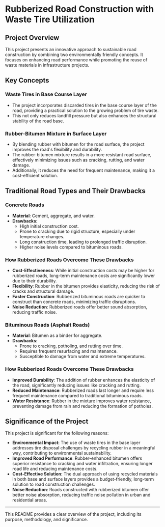 # Rubberized Road Construction with Waste Tire Utilization

## Project Overview
This project presents an innovative approach to sustainable road construction by combining two environmentally friendly concepts. It focuses on enhancing road performance while promoting the reuse of waste materials in infrastructure projects.

## Key Concepts

### Waste Tires in Base Course Layer
- The project incorporates discarded tires in the base course layer of the road, providing a practical solution to the growing problem of tire waste. 
- This not only reduces landfill pressure but also enhances the structural stability of the road base.

### Rubber-Bitumen Mixture in Surface Layer
- By blending rubber with bitumen for the road surface, the project improves the road's flexibility and durability. 
- The rubber-bitumen mixture results in a more resistant road surface, effectively minimizing issues such as cracking, rutting, and water damage. 
- Additionally, it reduces the need for frequent maintenance, making it a cost-efficient solution.

## Traditional Road Types and Their Drawbacks

### Concrete Roads
- **Material**: Cement, aggregate, and water.
- **Drawbacks**:
  - High initial construction cost.
  - Prone to cracking due to rigid structure, especially under temperature changes.
  - Long construction time, leading to prolonged traffic disruption.
  - Higher noise levels compared to bituminous roads.

### How Rubberized Roads Overcome These Drawbacks
- **Cost-Effectiveness**: While initial construction costs may be higher for rubberized roads, long-term maintenance costs are significantly lower due to their durability.
- **Flexibility**: Rubber in the bitumen provides elasticity, reducing the risk of cracks and structural damage.
- **Faster Construction**: Rubberized bituminous roads are quicker to construct than concrete roads, minimizing traffic disruptions.
- **Noise Reduction**: Rubberized roads offer better sound absorption, reducing traffic noise.

### Bituminous Roads (Asphalt Roads)
- **Material**: Bitumen as a binder for aggregate.
- **Drawbacks**:
  - Prone to cracking, potholing, and rutting over time.
  - Requires frequent resurfacing and maintenance.
  - Susceptible to damage from water and extreme temperatures.

### How Rubberized Roads Overcome These Drawbacks
- **Improved Durability**: The addition of rubber enhances the elasticity of the road, significantly reducing issues like cracking and rutting.
- **Reduced Maintenance**: Rubberized roads last longer and require less frequent maintenance compared to traditional bituminous roads.
- **Water Resistance**: Rubber in the mixture improves water resistance, preventing damage from rain and reducing the formation of potholes.

## Significance of the Project
This project is significant for the following reasons:
- **Environmental Impact**: The use of waste tires in the base layer addresses tire disposal challenges by recycling rubber in a meaningful way, contributing to environmental sustainability.
- **Improved Road Performance**: Rubber-enhanced bitumen offers superior resistance to cracking and water infiltration, ensuring longer road life and reducing maintenance costs.
- **Cost-Effective Solution**: The dual approach of using recycled materials in both base and surface layers provides a budget-friendly, long-term solution to road construction challenges.
- **Noise Reduction**: Roads constructed with rubberized bitumen offer better noise absorption, reducing traffic noise pollution in urban and residential areas.

---

This README provides a clear overview of the project, including its purpose, methodology, and significance. 
